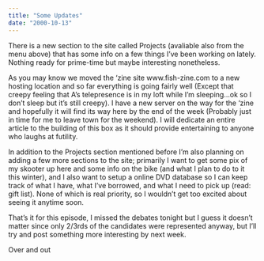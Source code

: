 ```yaml
---
title: "Some Updates"
date: "2000-10-13"
---
```


<div class="content">
<p>There is a new section to the site called Projects (avaliable also from the
menu above) that has some info on a few things I’ve been working on lately.
Nothing ready for prime-time but maybe interesting nonetheless.</p>
<p>As you may know we moved the ‘zine site www.fish-zine.com to a new hosting
location and so far everything is going fairly well (Except that creepy
feeling that A’s telepresence is in my loft while I’m sleeping…ok so I don’t
sleep but it’s still creepy). I have a new server on the way for the ‘zine and
hopefully it will find its way here by the end of the week (Probably just in
time for me to leave town for the weekend). I will dedicate an entire article
to the building of this box as it should provide entertaining to anyone who
laughs at futility.</p>
<p>In addition to the Projects section mentioned before I’m also planning on
adding a few more sections to the site; primarily I want to get some pix of my
skooter up here and some info on the bike (and what I plan to do to it this
winter), and I also want to setup a online DVD database so I can keep track of
what I have, what I’ve borrowed, and what I need to pick up (read: gift list).
None of which is real priority, so I wouldn’t get too excited about seeing it
anytime soon.</p>
<p>That’s it for this episode, I missed the debates tonight but I guess it
doesn’t matter since only 2/3rds of the candidates were represented anyway,
but I’ll try and post something more interesting by next week.</p>
<p>Over and out</p>
</div>
